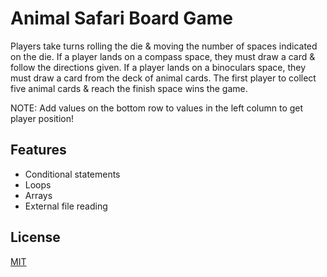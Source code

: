 # Animal Safari Board Game

Players take turns rolling the die & moving the number of spaces indicated on the die. If a player lands on a compass space, they must draw a card & follow the directions given. If a player lands on a binoculars space, they must draw a card from the deck of animal cards. The first player to collect five animal cards & reach the finish space wins the game.

NOTE: Add values on the bottom row to values in the left column to get player position!
    
## Features

-   Conditional statements
-   Loops
-   Arrays
-   External file reading

## License

[MIT](https://choosealicense.com/licenses/mit/)

